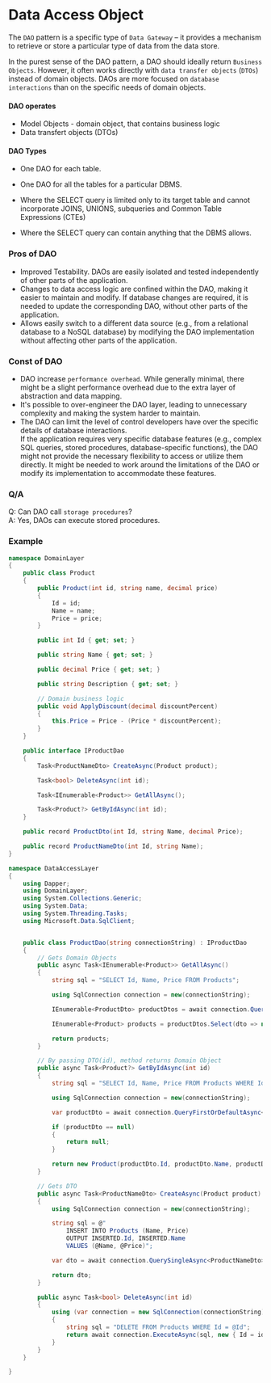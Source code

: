 # Data Access Object

The `DAO` pattern is a specific type of `Data Gateway` – it provides a mechanism to retrieve or store a particular type of data from the data store.

In the purest sense of the DAO pattern, a DAO should ideally return `Business Objects`. However, it often works directly with `data transfer objects` (`DTOs`) instead of domain objects. DAOs are more focused on `database interactions` than on the specific needs of domain objects.

#### DAO operates
- Model Objects - domain object, that contains business logic
- Data transfert objects (DTOs)

#### DAO Types
* One DAO for each table.

* One DAO for all the tables for a particular DBMS.

* Where the SELECT query is limited only to its target table and cannot incorporate JOINS, UNIONS, subqueries and Common Table Expressions (CTEs)

* Where the SELECT query can contain anything that the DBMS allows.

### Pros of DAO
* Improved Testability. DAOs are easily isolated and tested independently of other parts of the application.
* Changes to data access logic are confined within the DAO, making it easier to maintain and modify. If database changes are required, it is needed to update the corresponding DAO, without other parts of the application.
* Allows easily switch to a different data source (e.g., from a relational database to a NoSQL database) by modifying the DAO implementation without affecting other parts of the application.

### Const of DAO
* DAO increase `performance overhead`. While generally minimal, there might be a slight performance overhead due to the extra layer of abstraction and data mapping.
* It's possible to over-engineer the DAO layer, leading to unnecessary complexity and making the system harder to maintain.
* The DAO can limit the level of control developers have over the specific details of database interactions.<br>
If the application requires very specific database features (e.g., complex SQL queries, stored procedures, database-specific functions), the DAO might not provide the necessary flexibility to access or utilize them directly. It might be needed to work around the limitations of the DAO or modify its implementation to accommodate these features.

### Q/A

Q: Can DAO call `storage procedures`?<br>
A: Yes, DAOs can execute stored procedures.

### Example 

```csharp
namespace DomainLayer
{
    public class Product
    {
        public Product(int id, string name, decimal price)
        {
            Id = id;
            Name = name;
            Price = price;
        }

        public int Id { get; set; }

        public string Name { get; set; }

        public decimal Price { get; set; }

        public string Description { get; set; }

        // Domain business logic
        public void ApplyDiscount(decimal discountPercent)
        {
            this.Price = Price - (Price * discountPercent);
        }
    }

    public interface IProductDao
    {
        Task<ProductNameDto> CreateAsync(Product product);

        Task<bool> DeleteAsync(int id);

        Task<IEnumerable<Product>> GetAllAsync();

        Task<Product?> GetByIdAsync(int id);
    }

    public record ProductDto(int Id, string Name, decimal Price);

    public record ProductNameDto(int Id, string Name);
}

namespace DataAccessLayer
{
    using Dapper;
    using DomainLayer;
    using System.Collections.Generic;
    using System.Data;
    using System.Threading.Tasks;
    using Microsoft.Data.SqlClient;


    public class ProductDao(string connectionString) : IProductDao
    {
        // Gets Domain Objects
        public async Task<IEnumerable<Product>> GetAllAsync()
        {
            string sql = "SELECT Id, Name, Price FROM Products";

            using SqlConnection connection = new(connectionString);

            IEnumerable<ProductDto> productDtos = await connection.QueryAsync<ProductDto>(sql);

            IEnumerable<Product> products = productDtos.Select(dto => new Product(dto.Id, dto.Name, dto.Price));

            return products;
        }

        // By passing DTO(id), method returns Domain Object
        public async Task<Product?> GetByIdAsync(int id)
        {
            string sql = "SELECT Id, Name, Price FROM Products WHERE Id = @Id";

            using SqlConnection connection = new(connectionString);

            var productDto = await connection.QueryFirstOrDefaultAsync<ProductDto>(sql, new { Id = id });

            if (productDto == null)
            {
                return null;
            }

            return new Product(productDto.Id, productDto.Name, productDto.Price);
        }

        // Gets DTO
        public async Task<ProductNameDto> CreateAsync(Product product)
        {
            using SqlConnection connection = new(connectionString);

            string sql = @"
                INSERT INTO Products (Name, Price) 
                OUTPUT INSERTED.Id, INSERTED.Name 
                VALUES (@Name, @Price)";

            var dto = await connection.QuerySingleAsync<ProductNameDto>(sql, new { product.Name, product.Price });

            return dto;
        }

        public async Task<bool> DeleteAsync(int id)
        {
            using (var connection = new SqlConnection(connectionString))
            {
                string sql = "DELETE FROM Products WHERE Id = @Id";
                return await connection.ExecuteAsync(sql, new { Id = id }) > 0;
            }
        }
    }

}

```
